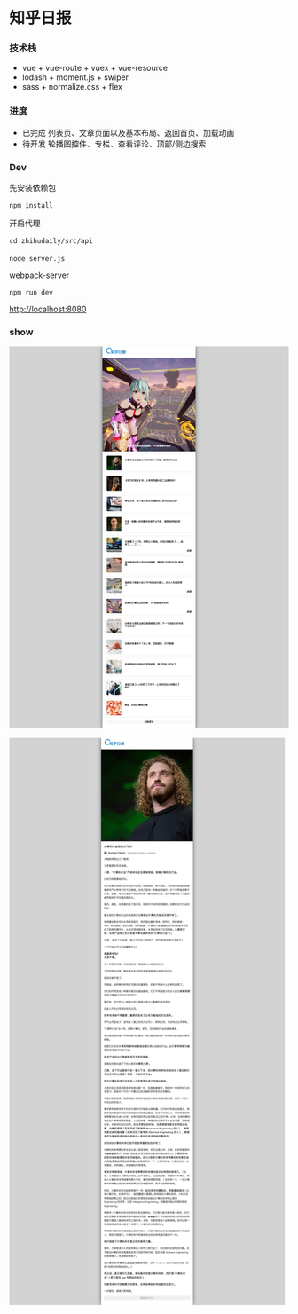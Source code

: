 # 知乎日报

### 技术栈

+ vue + vue-route + vuex + vue-resource
+ lodash + moment.js + swiper
+ sass + normalize.css + flex

### 进度

+ 已完成 列表页、文章页面以及基本布局、返回首页、加载动画
+ 待开发 轮播图控件、专栏、查看评论、顶部/侧边搜索

### Dev

先安装依赖包
```nodejs
npm install
```

开启代理
```nodejs
cd zhihudaily/src/api

node server.js
```

webpack-server
```nodejs
npm run dev
```

[http://localhost:8080](http://localhost:8080)

### show

![](./src/assets/screenshots/list.gif)

![](./src/assets/screenshots/detail.gif)
